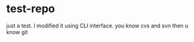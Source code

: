 test-repo
=========

just a test.
I modified it using CLI interface. you know cvs and svn then u know git 
